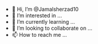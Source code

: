 - 👋 Hi, I’m @Jamalsherzad10
- 👀 I’m interested in ...
- 🌱 I’m currently learning ...
- 💞️ I’m looking to collaborate on ...
- 📫 How to reach me ...

<!---
Jamalsherzad10/Jamalsherzad10 is a ✨ special ✨ repository because its `README.md` (this file) appears on your GitHub profile.
You can click the Preview link to take a look at your changes.
-hgsjjocلمک،/۴۵ټمددج?£*gjkdfikbcsub
